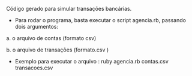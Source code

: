 Código gerado para simular transações bancárias.

* Para rodar o programa, basta executar o script agencia.rb, passando dois argumentos:

a. o arquivo de contas (formato csv)

b. o arquivo de transações (formato.csv )


* Exemplo para executar o arquivo :
ruby agencia.rb contas.csv transacoes.csv


